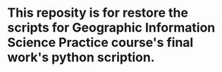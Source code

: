 # This reposity is for restore the scripts for Geographic Information Science Practice course's final work's python scription.

